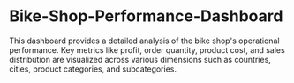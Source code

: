 # Bike-Shop-Performance-Dashboard
This dashboard provides a detailed analysis of the bike shop's operational performance. Key metrics like profit, order quantity, product cost, and sales distribution are visualized across various dimensions such as countries, cities, product categories, and subcategories.
